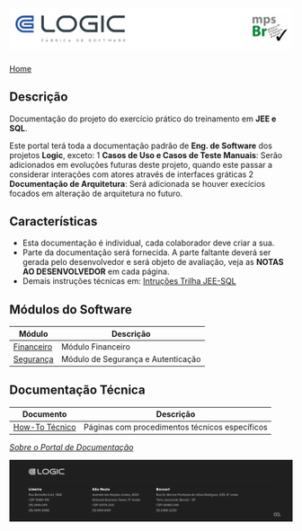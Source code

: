 # ![Cabecalho](WIKI/ReadMe-Anexos/Cabecalho.png)

[Home](README.md)

## Descrição

Documentação do projeto do exercício prático do treinamento em **JEE e SQL**.

Este portal terá toda a documentação padrão de **Eng. de Software** dos projetos **Logic**, exceto:
    1 **Casos de Uso e Casos de Teste Manuais**: Serão adicionados em evoluções futuras deste projeto, quando este passar a considerar interações com atores através de interfaces gráticas
    2 **Documentação de Arquitetura**: Será adicionada se houver execícios focados em alteração de arquitetura no futuro.

## Características

- Esta documentação é individual, cada colaborador deve criar a sua.
- Parte da documentação será fornecida. A parte faltante deverá ser gerada pelo desenvolvedor e será objeto de avaliação, veja as **NOTAS AO DESENVOLVEDOR** em cada página.
- Demais instruções técnicas em: [Intruções Trilha JEE-SQL](WIKI/How-To-Tecnico/Intrucoes-Trilha-JEE-SQL/Intrucoes-Trilha-JEE-SQL.md)

## Módulos do Software

| Módulo                                                    | Descrição                          |
| --------------------------------------------------------- | ---------------------------------- |
| [Financeiro](WIKI/Modulo-Financeiro/Modulo-Financeiro.md) | Módulo Financeiro                  |
| [Segurança](WIKI/Modulo-Seguranca/Modulo-Seguranca.md)    | Módulo de Segurança e Autenticação |

## Documentação Técnica

| Documento                                               | Descrição                                      |
| ------------------------------------------------------- | ---------------------------------------------- |
| [How-To Técnico](WIKI/How-To-Tecnico/How-To-Tecnico.md) | Páginas com procedimentos técnicos específicos |

_[Sobre o Portal de Documentação](WIKI/About/About.md)_

![Rodape](WIKI/ReadMe-Anexos/Rodape.png)
